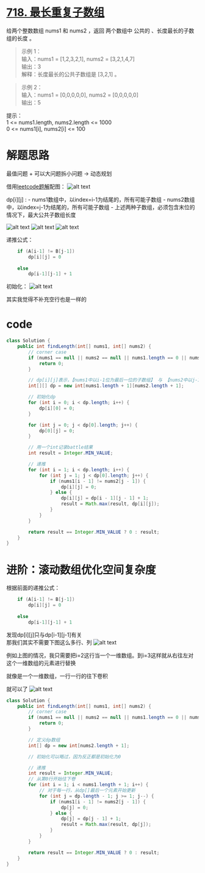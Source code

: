 # [718. 最长重复子数组](https://leetcode.cn/problems/maximum-length-of-repeated-subarray/description/?envType=company&envId=bytedance&favoriteSlug=bytedance-thirty-days)

给两个整数数组 nums1 和 nums2 ，返回 两个数组中 公共的 、长度最长的子数组的长度 。


>示例 1：<br>
输入：nums1 = [1,2,3,2,1], nums2 = [3,2,1,4,7]<br>
输出：3<br>
解释：长度最长的公共子数组是 [3,2,1] 。

>示例 2：<br>
输入：nums1 = [0,0,0,0,0], nums2 = [0,0,0,0,0]<br>
输出：5
 

提示：<br>
1 <= nums1.length, nums2.length <= 1000<br>
0 <= nums1[i], nums2[i] <= 100

# 解题思路
最值问题 + 可以大问题拆小问题 -> 动态规划

借用[leetcode题解](https://leetcode.cn/problems/maximum-length-of-repeated-subarray/solutions/310509/zhe-yao-jie-shi-ken-ding-jiu-dong-liao-by-hyj8)配图：
![alt text](pic/image-7.png)

dp[i][j] : 
    - nums1数组中，以index=i-1为结尾的，所有可能子数组
    - nums2数组中，以index=j-1为结尾的，所有可能子数组
    - 上述两种子数组，必须包含末位的情况下，最大公共子数组长度

![alt text](pic/image-9.png)
![alt text](pic/image-10.png)
![alt text](pic/image-11.png)

递推公式：<br>
```java
    if (A[i-1] != B[j-1])
        dp[i][j] = 0
    
    else 
        dp[i-1][j-1] + 1
```

初始化：
![alt text](image-12.png)

其实我觉得不补充空行也是一样的

# code
```java
class Solution {
    public int findLength(int[] nums1, int[] nums2) {
        // corner case
        if (nums1 == null || nums2 == null || nums1.length == 0 || nums2.length == 0) {
            return 0;
        }

        // dp[i][j]表示，【nums1中以i-1位为最后一位的子数组】 与 【nums2中以j-1位为最后一位的子数组】，在重复子数组必须包含最后一位的情况下，所能构成的【最长重复子数组】的长度
        int[][] dp = new int[nums1.length + 1][nums2.length + 1];

        // 初始化dp
        for (int i = 0; i < dp.length; i++) {
            dp[i][0] = 0;
        }

        for (int j = 0; j < dp[0].length; j++) {
            dp[0][j] = 0;
        }

        // 用一个int记录battle结果
        int result = Integer.MIN_VALUE;

        // 递推
        for (int i = 1; i < dp.length; i++) {
            for (int j = 1; j < dp[0].length; j++) {
                if (nums1[i - 1] != nums2[j - 1]) {
                    dp[i][j] = 0;
                } else {
                    dp[i][j] = dp[i - 1][j - 1] + 1;
                    result = Math.max(result, dp[i][j]);
                }
            }
        }

        return result == Integer.MIN_VALUE ? 0 : result;
    }
}
```

# 进阶：滚动数组优化空间复杂度
根据前面的递推公式：
```java
    if (A[i-1] != B[j-1])
        dp[i][j] = 0
    
    else 
        dp[i-1][j-1] + 1
```
发现dp[i][j]只与dp[i-1][j-1]有关<br>
那我们其实不需要下图这么多行、列
![alt text](pic/image-13.png)

例如上图的情况，我只需要把i=2这行当一个一维数组。到i=3这样就从右往左对这个一维数组的元素进行替换

就像是一个一维数组，一行一行的往下卷积

就可以了
![alt text](pic/image-14.png)

```java
class Solution {
    public int findLength(int[] nums1, int[] nums2) {
        // corner case
        if (nums1 == null || nums2 == null || nums1.length == 0 || nums2.length == 0) {
            return 0;
        }

        // 定义dp数组
        int[] dp = new int[nums2.length + 1];

        // 初始化可以略过，因为反正都是初始化为0

        // 递推
        int result = Integer.MIN_VALUE;
        // 从第0行开始往下卷
        for (int i = 1; i < nums1.length + 1; i++) {
            // 对于每一行，从dp[]最后一个元素开始更新
            for (int j = dp.length - 1; j >= 1; j--) {
                if (nums1[i - 1] != nums2[j - 1]) {
                    dp[j] = 0;
                } else {
                    dp[j] = dp[j - 1] + 1;
                    result = Math.max(result, dp[j]);
                }
            }
        }

        return result == Integer.MIN_VALUE ? 0 : result;
    }
}
```